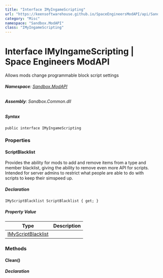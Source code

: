 ```yaml
---
title: "Interface IMyIngameScripting"
url: "https://keensoftwarehouse.github.io/SpaceEngineersModAPI/api/Sandbox.ModAPI.IMyIngameScripting.html"
category: "Misc"
namespace: "Sandbox.ModAPI"
class: "IMyIngameScripting"
---
```


# Interface IMyIngameScripting | Space Engineers ModAPI

Allows mods change programmable block script settings

###### **Namespace**: [Sandbox.ModAPI](https://keensoftwarehouse.github.io/SpaceEngineersModAPI/api/Sandbox.ModAPI.html)

###### **Assembly**: Sandbox.Common.dll

##### Syntax

```
public interface IMyIngameScripting
```

### Properties

#### ScriptBlacklist

Provides the ability for mods to add and remove items from a type and member blacklist, giving the ability to remove even more API for scripts. Intended for server admins to restrict what people are able to do with scripts to keep their simspeed up.

##### Declaration

```
IMyScriptBlacklist ScriptBlacklist { get; }
```

##### Property Value

| Type | Description |
| --- | --- |
| [IMyScriptBlacklist](https://keensoftwarehouse.github.io/SpaceEngineersModAPI/api/Sandbox.ModAPI.IMyScriptBlacklist.html) |     |

### Methods

#### Clean()

##### Declaration
